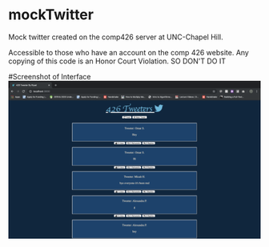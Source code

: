 # mockTwitter
Mock twitter created on the comp426 server at UNC-Chapel Hill. 

Accessible to those who have an account on the comp 426 website.
Any copying of this code is an Honor Court Violation. SO DON'T DO IT


#Screenshot of Interface
![Image of Interface](https://github.com/riyadsarsour/mockTwitter/blob/master/twitter-screenshot.png)
